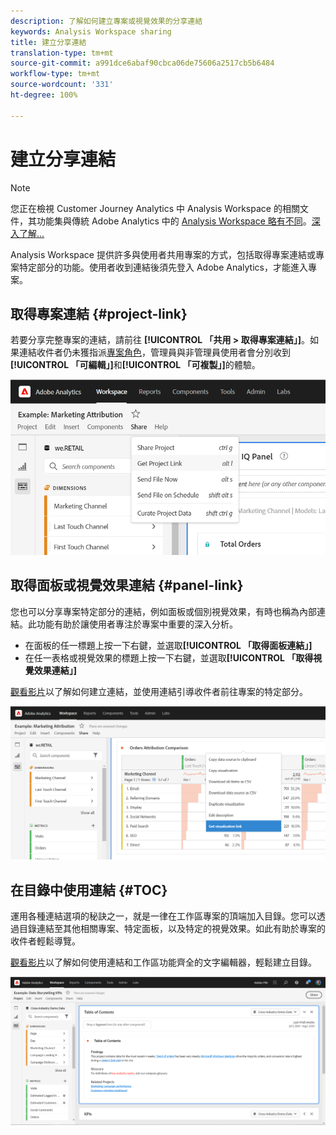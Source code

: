 ```yaml
---
description: 了解如何建立專案或視覺效果的分享連結
keywords: Analysis Workspace sharing
title: 建立分享連結
translation-type: tm+mt
source-git-commit: a991dce6abaf90cbca06de75606a2517cb5b6484
workflow-type: tm+mt
source-wordcount: '331'
ht-degree: 100%

---
```



# 建立分享連結

>[!NOTE]
>
>您正在檢視 Customer Journey Analytics 中 Analysis Workspace 的相關文件，其功能集與傳統 Adobe Analytics 中的 [Analysis Workspace 略有不同](https://docs.adobe.com/content/help/zh-Hant/analytics/analyze/analysis-workspace/home.html)。[深入了解...](/help/getting-started/cja-aa.md)

Analysis Workspace 提供許多與使用者共用專案的方式，包括取得專案連結或專案特定部分的功能。使用者收到連結後須先登入 Adobe Analytics，才能進入專案。

## 取得專案連結 {#project-link}

若要分享完整專案的連結，請前往 **[!UICONTROL 「共用 > 取得專案連結」]**。如果連結收件者仍未獲指派[專案角色](https://docs.adobe.com/content/help/zh-Hant/analytics/analyze/analysis-workspace/curate-share/share-projects.html)，管理員與非管理員使用者會分別收到&#x200B;**[!UICONTROL 「可編輯」]**&#x200B;和&#x200B;**[!UICONTROL 「可複製」]**&#x200B;的體驗。

![](assets/get-project-link.png)

## 取得面板或視覺效果連結 {#panel-link}

您也可以分享專案特定部分的連結，例如面板或個別視覺效果，有時也稱為內部連結。此功能有助於讓使用者專注於專案中重要的深入分析。

* 在面板的任一標題上按一下右鍵，並選取&#x200B;**[!UICONTROL 「取得面板連結」]**
* 在任一表格或視覺效果的標題上按一下右鍵，並選取&#x200B;**[!UICONTROL 「取得視覺效果連結」]**

[觀看影片](https://docs.adobe.com/content/help/en/analytics-learn/tutorials/analysis-workspace/visualizations/intra-linking-in-analysis-workspace.html)以了解如何建立連結，並使用連結引導收件者前往專案的特定部分。

![](assets/get-viz-link.png)

## 在目錄中使用連結 {#TOC}

運用各種連結選項的秘訣之一，就是一律在工作區專案的頂端加入目錄。您可以透過目錄連結至其他相關專案、特定面板，以及特定的視覺效果。如此有助於專案的收件者輕鬆導覽。

[觀看影片](https://docs.adobe.com/content/help/en/analytics-learn/tutorials/analysis-workspace/navigating-workspace-projects/create-a-toc-in-analysis-workspace.html)以了解如何使用連結和工作區功能齊全的文字編輯器，輕鬆建立目錄。

![](assets/toc.png)